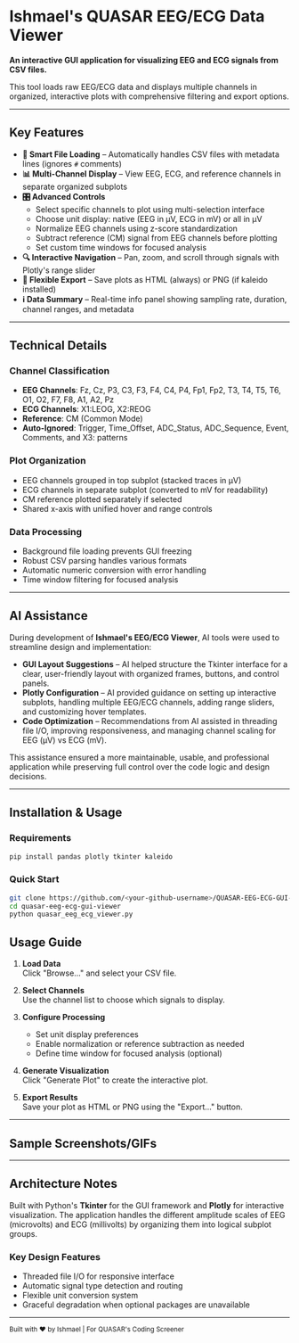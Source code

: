 # Ishmael's QUASAR EEG/ECG Data Viewer

**An interactive GUI application for visualizing EEG and ECG signals from CSV files.**

This tool loads raw EEG/ECG data and displays multiple channels in organized, interactive plots with comprehensive filtering and export options.

---

## Key Features

- **📂 Smart File Loading** – Automatically handles CSV files with metadata lines (ignores `#` comments)
- **📊 Multi-Channel Display** – View EEG, ECG, and reference channels in separate organized subplots
- **🎛️ Advanced Controls**
  - Select specific channels to plot using multi-selection interface
  - Choose unit display: native (EEG in μV, ECG in mV) or all in μV
  - Normalize EEG channels using z-score standardization
  - Subtract reference (CM) signal from EEG channels before plotting
  - Set custom time windows for focused analysis
- **🔍 Interactive Navigation** – Pan, zoom, and scroll through signals with Plotly's range slider
- **💾 Flexible Export** – Save plots as HTML (always) or PNG (if kaleido installed)
- **ℹ️ Data Summary** – Real-time info panel showing sampling rate, duration, channel ranges, and metadata

---

## Technical Details

### Channel Classification
- **EEG Channels**: Fz, Cz, P3, C3, F3, F4, C4, P4, Fp1, Fp2, T3, T4, T5, T6, O1, O2, F7, F8, A1, A2, Pz
- **ECG Channels**: X1:LEOG, X2:REOG
- **Reference**: CM (Common Mode)
- **Auto-Ignored**: Trigger, Time_Offset, ADC_Status, ADC_Sequence, Event, Comments, and X3: patterns

### Plot Organization
- EEG channels grouped in top subplot (stacked traces in μV)
- ECG channels in separate subplot (converted to mV for readability)
- CM reference plotted separately if selected
- Shared x-axis with unified hover and range controls

### Data Processing
- Background file loading prevents GUI freezing
- Robust CSV parsing handles various formats
- Automatic numeric conversion with error handling
- Time window filtering for focused analysis

---

## AI Assistance

During development of **Ishmael's EEG/ECG Viewer**, AI tools were used to streamline design and implementation:

- **GUI Layout Suggestions** – AI helped structure the Tkinter interface for a clear, user-friendly layout with organized frames, buttons, and control panels.
- **Plotly Configuration** – AI provided guidance on setting up interactive subplots, handling multiple EEG/ECG channels, adding range sliders, and customizing hover templates.
- **Code Optimization** – Recommendations from AI assisted in threading file I/O, improving responsiveness, and managing channel scaling for EEG (μV) vs ECG (mV).

This assistance ensured a more maintainable, usable, and professional application while preserving full control over the code logic and design decisions.

---

## Installation & Usage

### Requirements
```bash
pip install pandas plotly tkinter kaleido
```

### Quick Start 
``` bash 
git clone https://github.com/<your-github-username>/QUASAR-EEG-ECG-GUI-Viewer.git
cd quasar-eeg-ecg-gui-viewer
python quasar_eeg_ecg_viewer.py
``` 

## Usage Guide

1. **Load Data**  
   Click "Browse..." and select your CSV file.

2. **Select Channels**  
   Use the channel list to choose which signals to display.

3. **Configure Processing**  
   - Set unit display preferences  
   - Enable normalization or reference subtraction as needed  
   - Define time window for focused analysis (optional)

4. **Generate Visualization**  
   Click "Generate Plot" to create the interactive plot.

5. **Export Results**  
   Save your plot as HTML or PNG using the "Export..." button.

---
## Sample Screenshots/GIFs

---
## Architecture Notes

Built with Python's **Tkinter** for the GUI framework and **Plotly** for interactive visualization. The application handles the different amplitude scales of EEG (microvolts) and ECG (millivolts) by organizing them into logical subplot groups.

### Key Design Features
- Threaded file I/O for responsive interface  
- Automatic signal type detection and routing  
- Flexible unit conversion system  
- Graceful degradation when optional packages are unavailable  

---

<sub>Built with ❤️ by Ishmael | For QUASAR's Coding Screener </sub>
